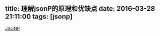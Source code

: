 title: 理解jsonP的原理和优缺点
date: 2016-03-28 21:11:00
tags: [jsonp]
---

<a href="http://www.cnblogs.com/dowinning/archive/2012/04/19/json-jsonp-jquery.html">JSONP</a>
